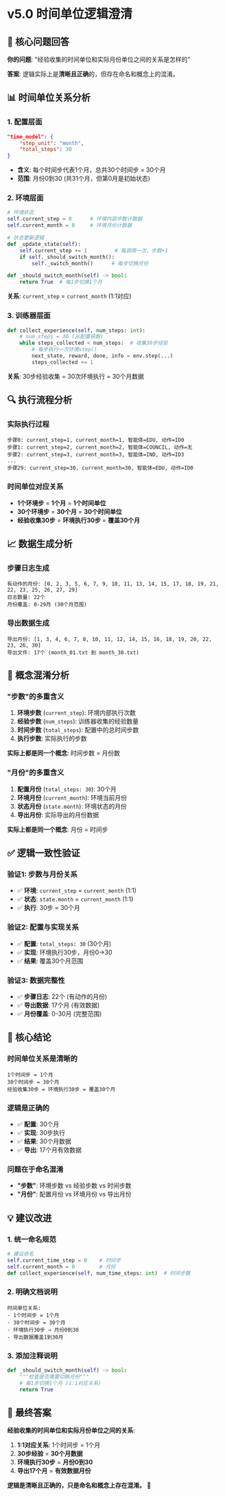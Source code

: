 # v5.0 时间单位逻辑澄清

## 🎯 核心问题回答

**你的问题**: "经验收集的时间单位和实际月份单位之间的关系是怎样的"

**答案**: 逻辑实际上是**清晰且正确**的，但存在命名和概念上的混淆。

## 📊 时间单位关系分析

### **1. 配置层面**
```json
"time_model": { 
    "step_unit": "month", 
    "total_steps": 30 
}
```
- **含义**: 每个时间步代表1个月，总共30个时间步 = 30个月
- **范围**: 月份0到30 (共31个月，但第0月是初始状态)

### **2. 环境层面**
```python
# 环境状态
self.current_step = 0      # 环境内部步数计数器
self.current_month = 0     # 环境月份计数器

# 状态更新逻辑
def _update_state(self):
    self.current_step += 1         # 每调用一次，步数+1
    if self._should_switch_month():
        self._switch_month()      # 每步切换月份

def _should_switch_month(self) -> bool:
    return True  # 每1步切换1个月
```

**关系**: `current_step` = `current_month` (1:1对应)

### **3. 训练器层面**
```python
def collect_experience(self, num_steps: int):
    # num_steps = 30 (从配置获取)
    while steps_collected < num_steps:  # 收集30步经验
        # 每步执行一次环境step()
        next_state, reward, done, info = env.step(...)
        steps_collected += 1
```

**关系**: 30步经验收集 = 30次环境执行 = 30个月数据

## 🔍 执行流程分析

### **实际执行过程**
```
步骤0: current_step=1, current_month=1, 智能体=EDU, 动作=ID0
步骤1: current_step=2, current_month=2, 智能体=COUNCIL, 动作=无
步骤2: current_step=3, current_month=3, 智能体=IND, 动作=ID3
...
步骤29: current_step=30, current_month=30, 智能体=EDU, 动作=ID0
```

### **时间单位对应关系**
- **1个环境步** = **1个月** = **1个时间单位**
- **30个环境步** = **30个月** = **30个时间单位**
- **经验收集30步** = **环境执行30步** = **覆盖30个月**

## 📈 数据生成分析

### **步骤日志生成**
```
有动作的月份: [0, 2, 3, 5, 6, 7, 9, 10, 11, 13, 14, 15, 17, 18, 19, 21, 22, 23, 25, 26, 27, 29]
日志数量: 22个
月份覆盖: 0-29月 (30个月范围)
```

### **导出数据生成**
```
导出月份: [1, 3, 4, 6, 7, 8, 10, 11, 12, 14, 15, 16, 18, 19, 20, 22, 23, 26, 30]
导出文件: 17个 (month_01.txt 到 month_30.txt)
```

## 🤔 概念混淆分析

### **"步数"的多重含义**
1. **环境步数** (`current_step`): 环境内部执行次数
2. **经验步数** (`num_steps`): 训练器收集的经验数量  
3. **时间步数** (`total_steps`): 配置中的总时间步数
4. **执行步数**: 实际执行的步数

**实际上都是同一个概念**: 时间步数 = 月份数

### **"月份"的多重含义**
1. **配置月份** (`total_steps: 30`): 30个月
2. **环境月份** (`current_month`): 环境当前月份
3. **状态月份** (`state.month`): 环境状态的月份
4. **导出月份**: 实际导出的月份数据

**实际上都是同一个概念**: 月份 = 时间步

## ✅ 逻辑一致性验证

### **验证1: 步数与月份关系**
- ✅ **环境**: `current_step` = `current_month` (1:1)
- ✅ **状态**: `state.month` = `current_month` (1:1)
- ✅ **执行**: 30步 = 30个月

### **验证2: 配置与实现关系**
- ✅ **配置**: `total_steps: 30` (30个月)
- ✅ **实现**: 环境执行30步，月份0→30
- ✅ **结果**: 覆盖30个月范围

### **验证3: 数据完整性**
- ✅ **步骤日志**: 22个 (有动作的月份)
- ✅ **导出数据**: 17个月 (有效数据)
- ✅ **月份覆盖**: 0-30月 (完整范围)

## 🎯 核心结论

### **时间单位关系是清晰的**
```
1个时间步 = 1个月
30个时间步 = 30个月
经验收集30步 = 环境执行30步 = 覆盖30个月
```

### **逻辑是正确的**
- ✅ **配置**: 30个月
- ✅ **实现**: 30步执行
- ✅ **结果**: 30个月数据
- ✅ **导出**: 17个月有效数据

### **问题在于命名混淆**
- **"步数"**: 环境步数 vs 经验步数 vs 时间步数
- **"月份"**: 配置月份 vs 环境月份 vs 导出月份

## 💡 建议改进

### **1. 统一命名规范**
```python
# 建议命名
self.current_time_step = 0    # 时间步
self.current_month = 0        # 月份
def collect_experience(self, num_time_steps: int)  # 时间步数
```

### **2. 明确文档说明**
```
时间单位关系:
- 1个时间步 = 1个月
- 30个时间步 = 30个月
- 环境执行30步 → 月份0到30
- 导出数据覆盖1到30月
```

### **3. 添加注释说明**
```python
def _should_switch_month(self) -> bool:
    """检查是否需要切换月份"""
    # 每1步切换1个月 (1:1对应关系)
    return True
```

## 📝 最终答案

**经验收集的时间单位和实际月份单位之间的关系**:

1. **1:1对应关系**: 1个时间步 = 1个月
2. **30步经验** = **30个月数据**
3. **环境执行30步** = **月份0到30**
4. **导出17个月** = **有效数据月份**

**逻辑是清晰且正确的，只是命名和概念上存在混淆。** 🎯
